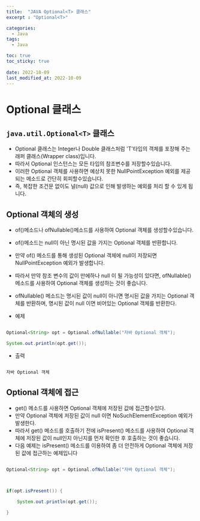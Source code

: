 ```yaml
---
title:  "JAVA Optional<T> 클래스"
excerpt : "Optional<T>"

categories:
  - Java
tags:
  - Java

toc: true
toc_sticky: true
 
date: 2022-10-09
last_modified_at: 2022-10-09
---
```


# Optional 클래스

## `java.util.Optional<T>` 클래스

- Optional<T> 클래스는 Integer나 Double 클래스처럼 'T'타입의 객체를 포장해 주는 래퍼 클래스(Wrapper class)입니다.
- 따라서 Optional 인스턴스는 모든 타입의 참조변수를 저장할수있습니다.
- 이러한 Optional 객체를 사용하면 예상치 못한 NullPointException 예외를 제공되는 메소드로 간단히 회피할수있습니다.
- 즉, 복잡한 조건문 없이도 널(null) 값으로 인해 발생하는 예외를 처리 할 수 있게 됩니다.

## Optional 객체의 생성

- of()메소드나 ofNullable()메소드를 사용하여 Optional 객체를 생성할수있습니다.

- of()메소드는 null이 아닌 명시된 값을 가지는 Optional 객체를 반환합니다.

- 만약 of() 메소드를 통해 생성된 Optional 객체에 null이 저장되면 NullPointException 예외가 발생합니다.

- 따라서 만약 참조 변수의 값이 만에하나 null 이 될 가능성이 있다면, ofNullable() 메소드를 사용하여 Optional 객체를 생성하는 것이 좋습니다.
- ofNullable() 메소드는 명시된 값이 null이 아니면 명시된 값을 가지는 Optional 객체를 반환하며, 명시된 값이 null 이면 비어있는 Optional 객체를 반환한다.

- 예제

```java

Optional<String> opt = Optional.ofNullable("자바 Optional 객체");

System.out.println(opt.get());

```

- 출력

```java

자바 Optional 객체
```

## Optional 객체에 접근

- get() 메소드를 사용하면 Optional 객체에 저장된 값에 접근할수있다.
- 만약 Optional 객체에 저장된 값이 null 이면 NoSuchElementException 예외가 발생한다.
- 따라서 get() 메소드를 호출하기 전에 isPresent() 메소드를 사용하여 Optional 객체에 저장된 값이 null인지 아닌지를 먼저 확인한 후 호출하는 것이 좋습니다.
- 다음 예제는 isPresent() 메소드를 이용하여 좀 더 안전하게 Optional 객체에 저장된 값에 접근하는 예제입니다

```java

Optional<String> opt = Optional.ofNullable("자바 Optional 객체");

 

if(opt.isPresent()) {

    System.out.println(opt.get());

}

```

